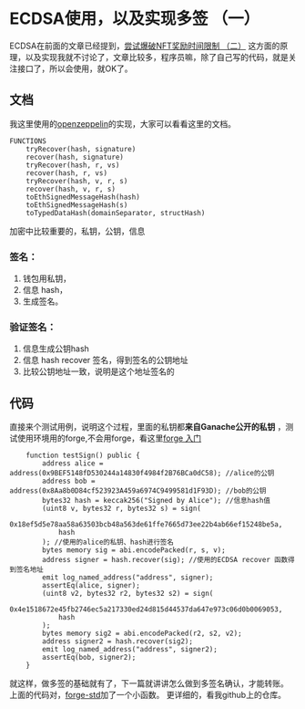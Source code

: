 # ECDSA使用，以及实现多签 （一）

ECDSA在前面的文章已经提到，[尝试爆破NFT奖励时间限制 （二）](https://learnblockchain.cn/article/3518)
这方面的原理，以及实现我就不讨论了，文章比较多，程序员嘛，除了自己写的代码，就是关注接口了，所以会使用，就OK了。

## 文档
我这里使用的[openzeppelin](https://docs.openzeppelin.com/contracts/4.x/api/utils#ECDSA)的实现，大家可以看看这里的文档。

```
FUNCTIONS
    tryRecover(hash, signature)
    recover(hash, signature)
    tryRecover(hash, r, vs)
    recover(hash, r, vs)
    tryRecover(hash, v, r, s)
    recover(hash, v, r, s)
    toEthSignedMessageHash(hash)
    toEthSignedMessageHash(s)
    toTypedDataHash(domainSeparator, structHash)
```
加密中比较重要的，私钥，公钥，信息

### 签名：
1. 钱包用私钥，
2. 信息 hash，
3. 生成签名。

### 验证签名：
1. 信息生成公钥hash
2. 信息 hash recover 签名，得到签名的公钥地址
3. 比较公钥地址一致，说明是这个地址签名的

## 代码
直接来个测试用例，说明这个过程，里面的私钥都**来自Ganache公开的私钥**
，测试使用环境用的forge,不会用forge，看这里[forge 入门](https://learnblockchain.cn/article/3502)
```
    function testSign() public {
        address alice = address(0x9BEF5148fD530244a14830f4984f2B76BCa0dC58); //alice的公钥
        address bob = address(0x8Aa8b0D84cf523923A459a6974C9499581d1F93D); //bob的公钥
        bytes32 hash = keccak256("Signed by Alice"); //信息hash值
        (uint8 v, bytes32 r, bytes32 s) = sign(
            0x18ef5d5e78aa58a63503bcb48a563de61ffe7665d73ee22b4ab66ef15248be5a,
            hash
        ); //使用的alice的私钥、hash进行签名
        bytes memory sig = abi.encodePacked(r, s, v);
        address signer = hash.recover(sig); //使用的ECDSA recover 函数得到签名地址
        emit log_named_address("address", signer);
        assertEq(alice, signer);
        (uint8 v2, bytes32 r2, bytes32 s2) = sign(
            0x4e1518672e45fb2746ec5a217330ed24d815d44537da647e973c06d0b0069053,
            hash
        );
        bytes memory sig2 = abi.encodePacked(r2, s2, v2);
        address signer2 = hash.recover(sig2);
        emit log_named_address("address", signer2);
        assertEq(bob, signer2);
    }
```
就这样，做多签的基础就有了，下一篇就讲讲怎么做到多签名确认，才能转账。
上面的代码对，[forge-std](https://github.com/brockelmore/forge-std)加了一个小函数。
更详细的，看我github上的仓库。

